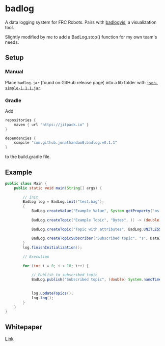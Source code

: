 # badlog
A data logging system for FRC Robots. Pairs with [badlogvis](https://github.com/dominikWin/badlogvis), a visualization tool.

Slightly modified by me to add a BadLog.stop() function for my own team's needs.

## Setup

### Manual
Place `badlog.jar` (found on GitHub release page) into a lib folder with [`json-simple-1.1.1.jar`](http://central.maven.org/maven2/com/googlecode/json-simple/json-simple/1.1.1/json-simple-1.1.1.jar).

### Gradle
Add
```java
repositories {
    maven { url "https://jitpack.io" }
}

dependencies {
    compile "com.github.jonathandao0:badlog:v0.1.1"
}
```
to the build.gradle file.

## Example
```java
public class Main {
	public static void main(String[] args) {
	
		// Init
		BadLog log = BadLog.init("test.bag");
		{
			BadLog.createValue("Example Value", System.getProperty("os.version"));
			
			BadLog.createTopic("Example Topic", "Bytes", () -> (double) Runtime.getRuntime().freeMemory());
			
			BadLog.createTopic("Topic with attributes", BadLog.UNITLESS, () -> 3.2, "attr1", "attr2");
			
			BadLog.createTopicSubscriber("Subscribed topic", "s", DataInferMode.DEFAULT);
		}
		log.finishInitialization();
		
		// Execution
		
		for (int i = 0; i < 10; i++) {
			
			// Publish to subscribed topic
			BadLog.publish("Subscribed topic", (double) System.nanoTime());
			
			
			log.updateTopics();
			log.log();
		}
	}
}
```

## Whitepaper
[Link](https://www.chiefdelphi.com/media/papers/3505)

